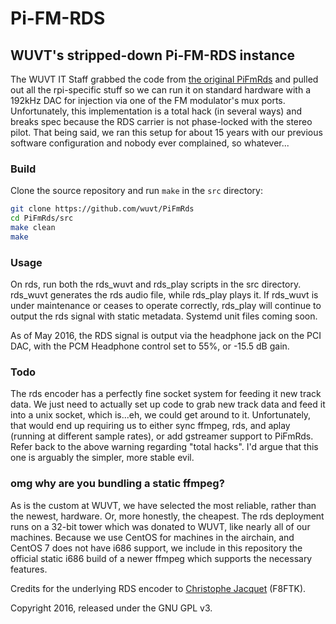 Pi-FM-RDS
=========

## WUVT's stripped-down Pi-FM-RDS instance

The WUVT IT Staff grabbed the code from [the original PiFmRds](https://github.com/ChristopheJacquet/PiFmRds) and pulled out all the rpi-specific stuff so we can run it on standard hardware with a 192kHz DAC for injection via one of the FM modulator's mux ports. Unfortunately, this implementation is a total hack (in several ways) and breaks spec because the RDS carrier is not phase-locked with the stereo pilot. That being said, we ran this setup for about 15 years with our previous software configuration and nobody ever complained, so whatever...

### Build

Clone the source repository and run `make` in the `src` directory:

```bash
git clone https://github.com/wuvt/PiFmRds
cd PiFmRds/src
make clean
make
```

### Usage

On rds, run both the rds_wuvt and rds_play scripts in the src directory. rds_wuvt generates the rds audio file, while rds_play plays it. If rds_wuvt is under maintenance or ceases to operate correctly, rds_play will continue to output the rds signal with static metadata. Systemd unit files coming soon.

As of May 2016, the RDS signal is output via the headphone jack on the PCI DAC, with the PCM Headphone control set to 55%, or -15.5 dB gain.

### Todo

The rds encoder has a perfectly fine socket system for feeding it new track data. We just need to actually set up code to grab new track data and feed it into a unix socket, which is...eh, we could get around to it. Unfortunately, that would end up requiring us to either sync ffmpeg, rds, and aplay (running at different sample rates), or add gstreamer support to PiFmRds. Refer back to the above warning regarding "total hacks". I'd argue that this one is arguably the simpler, more stable evil.

### omg why are you bundling a static ffmpeg?

As is the custom at WUVT, we have selected the most reliable, rather than the newest, hardware. Or, more honestly, the cheapest. The rds deployment runs on a 32-bit tower which was donated to WUVT, like nearly all of our machines. Because we use CentOS for machines in the airchain, and CentOS 7 does not have i686 support, we include in this repository the official static i686 build of a newer ffmpeg which supports the necessary features.

Credits for the underlying RDS encoder to [Christophe Jacquet](http://www.jacquet80.eu/) (F8FTK).

Copyright 2016, released under the GNU GPL v3.
